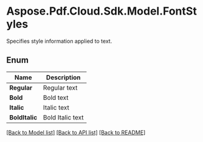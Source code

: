 ﻿# Aspose.Pdf.Cloud.Sdk.Model.FontStyles
Specifies style information applied to text.

## Enum

 Name | Description
------------ | ------------
**Regular** | Regular text
**Bold** | Bold text
**Italic** | Italic text
**BoldItalic** | Bold Italic text


[[Back to Model list]](../README.md#documentation-for-models) [[Back to API list]](../README.md#documentation-for-api-endpoints) [[Back to README]](../README.md)

